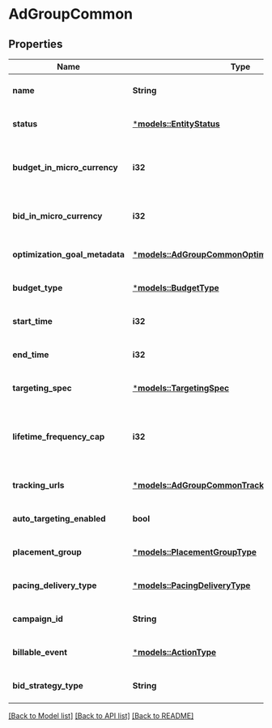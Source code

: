 # AdGroupCommon

## Properties
Name | Type | Description | Notes
------------ | ------------- | ------------- | -------------
**name** | **String** | Ad group name. | [optional] [default to None]
**status** | [***models::EntityStatus**](EntityStatus.md) | Ad group/entity status. | [optional] [default to None]
**budget_in_micro_currency** | **i32** | Budget in micro currency. This field is **REQUIRED** for non-CBO (campaign budget optimization) campaigns.  A CBO campaign automatically generates ad group budgets from its campaign budget to maximize campaign outcome. A CBO campaign is limited to 70 or less ad groups. | [optional] [default to None]
**bid_in_micro_currency** | **i32** | Bid price in micro currency. This field is **REQUIRED** for the following campaign objective_type/billable_event combinations: AWARENESS/IMPRESSION, CONSIDERATION/CLICKTHROUGH, CATALOG_SALES/CLICKTHROUGH, VIDEO_VIEW/VIDEO_V_50_MRC. | [optional] [default to None]
**optimization_goal_metadata** | [***models::AdGroupCommonOptimizationGoalMetadata**](AdGroupCommon_optimization_goal_metadata.md) |  | [optional] [default to None]
**budget_type** | [***models::BudgetType**](BudgetType.md) |  | [optional] [default to None]
**start_time** | **i32** | Ad group start time. Unix timestamp in seconds. Defaults to current time. | [optional] [default to None]
**end_time** | **i32** | Ad group end time. Unix timestamp in seconds. | [optional] [default to None]
**targeting_spec** | [***models::TargetingSpec**](TargetingSpec.md) |  | [optional] [default to None]
**lifetime_frequency_cap** | **i32** | Set a limit to the number of times a promoted pin from this campaign can be impressed by a pinner within the past rolling 30 days. Only available for CPM (cost per mille (1000 impressions))  ad groups. A CPM ad group has an IMPRESSION <a href=\"https://developers.pinterest.com/docs/redoc/#section/Billable-event\">billable_event</a> value. This field **REQUIRES** the `end_time` field. | [optional] [default to None]
**tracking_urls** | [***models::AdGroupCommonTrackingUrls**](AdGroupCommon_tracking_urls.md) |  | [optional] [default to None]
**auto_targeting_enabled** | **bool** | Enable auto-targeting for ad group. Also known as <a href=\"https://help.pinterest.com/en/business/article/expanded-targeting\" target=\"_blank\">\"expanded targeting\"</a>. | [optional] [default to None]
**placement_group** | [***models::PlacementGroupType**](PlacementGroupType.md) | <a href=\"https://developers.pinterest.com/docs/redoc/#section/Placement-group\">Placement group</a>. | [optional] [default to None]
**pacing_delivery_type** | [***models::PacingDeliveryType**](PacingDeliveryType.md) |  | [optional] [default to None]
**campaign_id** | **String** | Campaign ID of the ad group. | [optional] [default to None]
**billable_event** | [***models::ActionType**](ActionType.md) |  | [optional] [default to None]
**bid_strategy_type** | **String** | Bid strategy type | [optional] [default to None]

[[Back to Model list]](../README.md#documentation-for-models) [[Back to API list]](../README.md#documentation-for-api-endpoints) [[Back to README]](../README.md)


